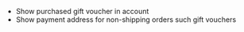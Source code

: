 - Show purchased gift voucher in account
- Show payment address for non-shipping orders such gift vouchers
